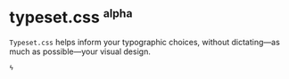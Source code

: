 # typeset.css <sup><small>alpha</small></sup>

`Typeset.css` helps inform your typographic choices, without dictating—as much as possible—your visual design.


`ϟ`
